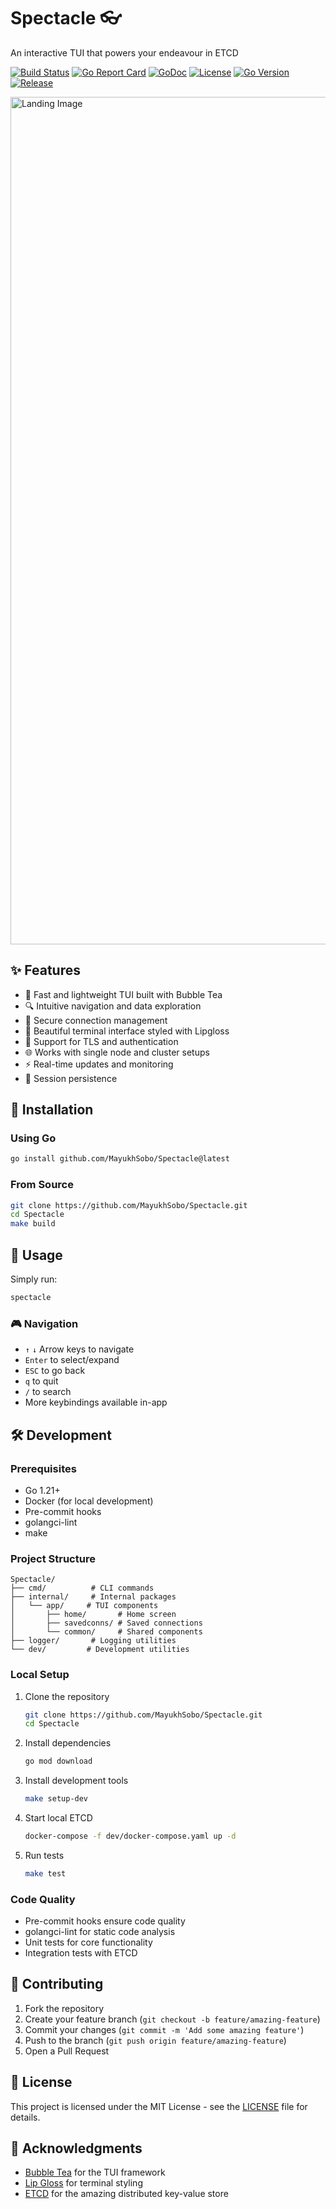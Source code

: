 # Spectacle 👓
An interactive TUI that powers your endeavour in ETCD

[![Build Status](https://github.com/MayukhSobo/Spectacle/actions/workflows/go.yml/badge.svg)](https://github.com/MayukhSobo/Spectacle/actions)
[![Go Report Card](https://goreportcard.com/badge/github.com/MayukhSobo/Spectacle)](https://goreportcard.com/report/github.com/MayukhSobo/Spectacle)
[![GoDoc](https://godoc.org/github.com/MayukhSobo/Spectacle?status.svg)](https://godoc.org/github.com/MayukhSobo/Spectacle)
[![License](https://img.shields.io/badge/License-MIT-blue.svg)](https://opensource.org/licenses/MIT)
[![Go Version](https://img.shields.io/github/go-mod/go-version/MayukhSobo/Spectacle)](https://go.dev/)
[![Release](https://img.shields.io/github/v/release/MayukhSobo/Spectacle)](https://github.com/MayukhSobo/Spectacle/releases)

<img width="1356" alt="Landing Image" src="https://github.com/MayukhSobo/Spectacle/assets/8527634/fe624af8-c63c-49e4-b73c-702f068a29aa">

## ✨ Features

- 🚀 Fast and lightweight TUI built with Bubble Tea
- 🔍 Intuitive navigation and data exploration
- 💾 Secure connection management
- 🎨 Beautiful terminal interface styled with Lipgloss
- 🔐 Support for TLS and authentication
- 🌐 Works with single node and cluster setups
- ⚡ Real-time updates and monitoring
- 🔄 Session persistence

## 🚀 Installation

### Using Go

```bash
go install github.com/MayukhSobo/Spectacle@latest
```

### From Source

```bash
git clone https://github.com/MayukhSobo/Spectacle.git
cd Spectacle
make build
```

## 📖 Usage

Simply run:

```bash
spectacle
```

### 🎮 Navigation
- `↑` `↓` Arrow keys to navigate
- `Enter` to select/expand
- `ESC` to go back
- `q` to quit
- `/` to search
- More keybindings available in-app

## 🛠 Development

### Prerequisites
- Go 1.21+
- Docker (for local development)
- Pre-commit hooks
- golangci-lint
- make

### Project Structure
```
Spectacle/
├── cmd/          # CLI commands
├── internal/     # Internal packages
│   └── app/     # TUI components
│       ├── home/       # Home screen
│       ├── savedconns/ # Saved connections
│       └── common/     # Shared components
├── logger/       # Logging utilities
└── dev/         # Development utilities
```

### Local Setup
1. Clone the repository
   ```bash
   git clone https://github.com/MayukhSobo/Spectacle.git
   cd Spectacle
   ```

2. Install dependencies
   ```bash
   go mod download
   ```

3. Install development tools
   ```bash
   make setup-dev
   ```

4. Start local ETCD
   ```bash
   docker-compose -f dev/docker-compose.yaml up -d
   ```

5. Run tests
   ```bash
   make test
   ```

### Code Quality
- Pre-commit hooks ensure code quality
- golangci-lint for static code analysis
- Unit tests for core functionality
- Integration tests with ETCD

## 🤝 Contributing

1. Fork the repository
2. Create your feature branch (`git checkout -b feature/amazing-feature`)
3. Commit your changes (`git commit -m 'Add some amazing feature'`)
4. Push to the branch (`git push origin feature/amazing-feature`)
5. Open a Pull Request

## 📝 License

This project is licensed under the MIT License - see the [LICENSE](LICENSE) file for details.

## 🙏 Acknowledgments

- [Bubble Tea](https://github.com/charmbracelet/bubbletea) for the TUI framework
- [Lip Gloss](https://github.com/charmbracelet/lipgloss) for terminal styling
- [ETCD](https://etcd.io/) for the amazing distributed key-value store

